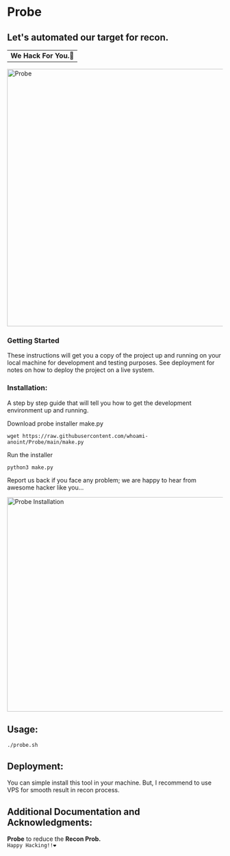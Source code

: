 <h1>Probe</h1>
<h2>Let's automated our target for recon. </h2>  
<table>
  <td>
   <strong>We Hack For You.🥳</strong>
    </table>
<!--     <i>
 Before: "go corona go"
  <br>
Now: "go probe.go" 
    </i> -->
 <img src="https://raw.githubusercontent.com/whoami-anoint/Probe/main/art/Probe.gif" alt="Probe" width="600" height="600"> 

### Getting Started

These instructions will get you a copy of the project up and running on your local machine for development and testing purposes. See deployment for notes on how to deploy the project on a live system.


### Installation:

A step by step guide that will tell you how to get the development environment up and running.

Download probe installer make.py
```console
wget https://raw.githubusercontent.com/whoami-anoint/Probe/main/make.py
```
Run the installer
```console
python3 make.py
```
Report us back if you face any problem; we are happy to hear from awesome hacker like you...

<img src="https://github.com/whoami-anoint/Probe/blob/f174600f4c183bb89a016e4bca22ba257d2f741b/art/probe-installation.gif" alt="Probe Installation" width="700" height="500"> 

## Usage:
```console
./probe.sh 
```
## Deployment:
You can simple install this tool in your machine. But, I recommend to use VPS for smooth result in recon process.


## Additional Documentation and Acknowledgments:
<strong>Probe</strong> to reduce the <strong>Recon Prob.</strong>
<br>
```Happy Hacking!!❤️```

